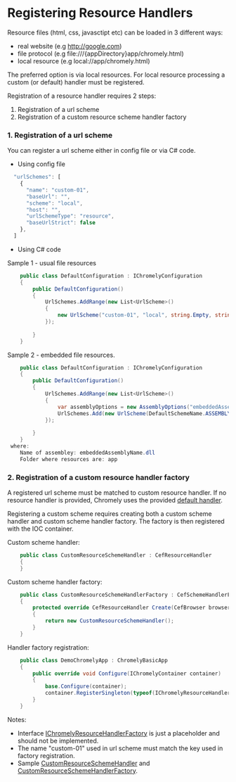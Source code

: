 
# Registering Resource Handlers

Resource files (html, css, javasctipt etc) can be loaded in 3 different ways:

- real website (e.g http://google.com)
- file protocol (e.g file:///{appDirectory}app/chromely.html)
- local resource (e.g local://app/chromely.html)

The preferred option is via local resources. For local resource processing a custom (or default) handler must be registered.

Registration of a resource handler requires 2 steps:

1. Registration of a url scheme
2. Registration of a custom resource scheme handler factory

### 1. Registration of a url scheme

You can register a url scheme either in config file or via C# code.

- Using config file

````javascript
  "urlSchemes": [
    {
      "name": "custom-01",
      "baseUrl": "",
      "scheme": "local",
      "host": "",
      "urlSchemeType": "resource",
      "baseUrlStrict": false
    },
  ]
````
- Using C# code

Sample 1 - usual file resources
````csharp
    public class DefaultConfiguration : IChromelyConfiguration
    {
        public DefaultConfiguration()
        {
            UrlSchemes.AddRange(new List<UrlScheme>()
            {
                new UrlScheme("custom-01", "local", string.Empty, string.Empty, UrlSchemeType.Resource, false),
            });
          
        }
    }
````

Sample 2 - embedded file resources.
````csharp
    public class DefaultConfiguration : IChromelyConfiguration
    {
        public DefaultConfiguration()
        {
            UrlSchemes.AddRange(new List<UrlScheme>()
            {
                var assemblyOptions = new AssemblyOptions("embeddedAssemblyName.dll", null, "app");
                UrlSchemes.Add(new UrlScheme(DefaultSchemeName.ASSEMBLYRESOURCE, "assembly", "app", string.Empty,   UrlSchemeType.AssemblyResource, false, assemblyOptions));
            });
          
        }
    }
 where:
    Name of assembley: embeddedAssemblyName.dll
    Folder where resources are: app
````

### 2. Registration of a custom resource handler factory

A registered url scheme must be matched to custom resource handler. If no resource handler is provided, Chromely uses the provided [default handler](https://github.com/chromelyapps/Chromely/blob/master/src_5.0/Chromely.CefGlue/Browser/Handlers/CefGlueResourceSchemeHandler.cs).

Registering a custom scheme requires creating both a custom scheme handler and custom scheme handler factory. The factory is then registered with the IOC container.

Custom scheme handler:

````csharp
    public class CustomResourceSchemeHandler : CefResourceHandler
    {
    }
````

Custom scheme handler factory:

````csharp
    public class CustomResourceSchemeHandlerFactory : CefSchemeHandlerFactory
    {
        protected override CefResourceHandler Create(CefBrowser browser, CefFrame frame, string schemeName, CefRequest request)
        {
            return new CustomResourceSchemeHandler();
        }
    }
````

Handler factory registration:

````csharp
    public class DemoChromelyApp : ChromelyBasicApp
    {
        public override void Configure(IChromelyContainer container)
        {
            base.Configure(container);
            container.RegisterSingleton(typeof(IChromelyResourceHandlerFactory), "custom-01", typeof(CustomResourceSchemeHandlerFactory));
        }
    }
````

Notes:
- Interface [IChromelyResourceHandlerFactory](https://github.com/chromelyapps/Chromely/blob/master/src_5.0/Chromely.Core/IChromelyResourceHandlerFactory.cs) is just a placeholder and should not be implemented.
- The name "custom-01" used in url scheme must match the key used in factory registration.
- Sample [CustomResourceSchemeHandler](https://github.com/chromelyapps/Chromely/blob/master/src_5.0/Chromely.CefGlue/Browser/Handlers/CefGlueResourceSchemeHandler.cs) and [CustomResourceSchemeHandlerFactory](https://github.com/chromelyapps/Chromely/blob/master/src_5.0/Chromely.CefGlue/Browser/Handlers/CefGlueResourceSchemeHandlerFactory.cs).

